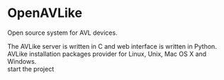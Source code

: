 # OpenAVLike

Open source system for AVL devices.

The AVLike server is written in C and web interface is written in Python. AVLike installation packages provider for Linux, Unix, Mac OS X and Windows.  
start the project

